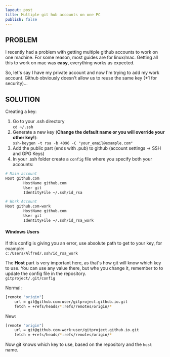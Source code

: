 ```yaml
---
layout: post
title: Multiple git hub accounts on one PC
publish: false
---
```

## PROBLEM

I recently had a problem with getting multiple github accounts to work on one machine. For some reason, most guides are for linux/mac. Getting all this to work on mac was **easy**, everything works as expected. 

So, let's say I have my private account and now I'm trying to add my work account. Github obviously doesn't allow us to reuse the same key (+1 for security)...

## SOLUTION

Creating a key:

1. Go to your .ssh directory <br/>
    `cd ~/.ssh`
2. Generate a new key (**Change the default name or you will override your other key!**): <br/>
    `ssh-keygen -t rsa -b 4096 -C "your_email@example.com"`
3. Add the public part (ends with .pub) to github (account settings -> SSH and GPG Keys)
4. In your .ssh folder create a `config` file where you specify both your accounts:

```bash
# Main account
Host github.com
        HostName github.com
        User git
        IdentityFile ~/.ssh/id_rsa

# Work Account
Host github.com-work
        HostName github.com
        User git
        IdentityFile ~/.ssh/id_rsa_work
```

#### Windows Users
If this config is giving you an error, use absolute path to get to your key, for example: <br />
`c:/Users/Alfred/.ssh/id_rsa_work`

The **Host** part is very important here, as that's how git will know which key to use. You can use any value there, but whe you change it, remember to to update the config file in the repository. <br />
`gitproject/.git/config`

Normal:

```bash
[remote "origin"]
	url = git@github.com:user/gitproject.github.io.git
	fetch = +refs/heads/*:refs/remotes/origin/*
```

New:

```bash
[remote "origin"]
	url = git@github.com-work:user/gitproject.github.io.git
	fetch = +refs/heads/*:refs/remotes/origin/*
```

Now git knows which key to use, based on the repository and the `host` name.